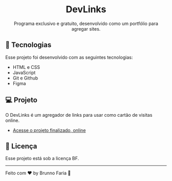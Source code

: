 <h1 align="center"> DevLinks </h1>

<p align="center">
Programa exclusivo e gratuito, desenvolvido como um portfólio para agregar sites. <br/>

## 🚀 Tecnologias

Esse projeto foi desenvolvido com as seguintes tecnologias:

- HTML e CSS
- JavaScript
- Git e Github
- Figma

## 💻 Projeto

O DevLinks é um agregador de links para usar como cartão de visitas online.

- [Acesse o projeto finalizado, online](https://github.com/BrunnoFaria/agregadordelinks)





## :memo: Licença

Esse projeto está sob a licença BF.

---

Feito com ♥ by Brunno Faria :wave: 